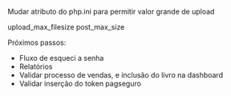 Mudar atributo do php.ini para permitir valor grande de upload

upload_max_filesize 
post_max_size


Próximos passos: 
- Fluxo de esqueci a senha
- Relatórios
- Validar processo de vendas, e inclusão do livro na dashboard
- Validar inserção do token pagseguro
